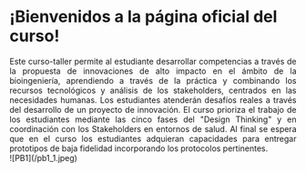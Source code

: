 # ¡Bienvenidos a la página oficial del curso! 
<div style="text-align: justify">Este curso-taller permite al estudiante desarrollar competencias a través de la propuesta de innovaciones de alto impacto en el ámbito de la bioingeniería, aprendiendo a través de la práctica y combinando los recursos tecnológicos y análisis de los stakeholders, centrados en las necesidades humanas. Los estudiantes atenderán desafíos reales a través del desarrollo de un proyecto de innovación. El curso prioriza el trabajo de los estudiantes mediante las cinco fases del "Design Thinking" y en coordinación con los Stakeholders en entornos de salud. Al final se espera que en el curso los estudiantes adquieran capacidades para entregar prototipos de baja fidelidad incorporando los protocolos pertinentes.</div>
<div>![PB1](/pb1_1.jpeg)</div>


